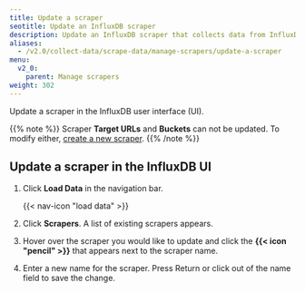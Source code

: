 ```yaml
---
title: Update a scraper
seotitle: Update an InfluxDB scraper
description: Update an InfluxDB scraper that collects data from InfluxDB or a remote endpoint.
aliases:
  - /v2.0/collect-data/scrape-data/manage-scrapers/update-a-scraper
menu:
  v2_0:
    parent: Manage scrapers
weight: 302
---
```


Update a scraper in the InfluxDB user interface (UI).

{{% note %}}
Scraper **Target URLs** and **Buckets** can not be updated.
To modify either, [create a new scraper](/v2.0/write-data/scrape-data/manage-scrapers/create-a-scraper).
{{% /note %}}

## Update a scraper in the InfluxDB UI
1. Click **Load Data** in the navigation bar.

    {{< nav-icon "load data" >}}

2. Click **Scrapers**. A list of existing scrapers appears.
3. Hover over the scraper you would like to update and click the **{{< icon "pencil" >}}**
   that appears next to the scraper name.
4. Enter a new name for the scraper. Press Return or click out of the name field to save the change.
